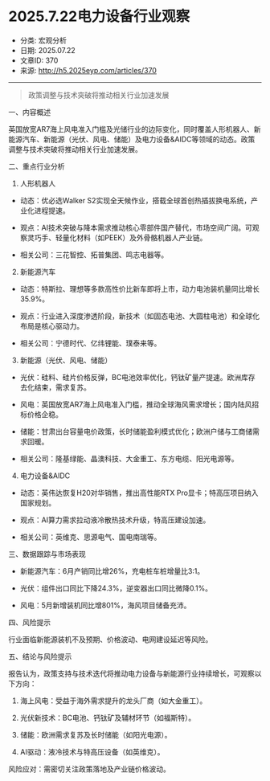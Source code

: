 # 2025.7.22电力设备行业观察

- 分类: 宏观分析
- 日期: 2025.07.22
- 文章ID: 370
- 来源: http://h5.2025eyp.com/articles/370

---

> 政策调整与技术突破将推动相关行业加速发展

一、内容概述

英国放宽AR7海上风电准入门槛及光储行业的边际变化，同时覆盖人形机器人、新能源汽车、新能源（光伏、风电、储能）及电力设备&AIDC等领域的动态。政策调整与技术突破将推动相关行业加速发展。

二、重点行业分析

1. 人形机器人

- 动态：优必选Walker S2实现全天候作业，搭载全球首创热插拔换电系统，产业化进程提速。

- 观点：AI技术突破与降本需求推动核心零部件国产替代，市场空间广阔。可观察灵巧手、轻量化材料（如PEEK）及外骨骼机器人产业链。

- 相关公司：三花智控、拓普集团、鸣志电器等。

2. 新能源汽车

- 动态：特斯拉、理想等多款高性价比新车即将上市，动力电池装机量同比增长35.9%。

- 观点：行业进入深度渗透阶段，新技术（如固态电池、大圆柱电池）和全球化布局是核心驱动力。

- 相关公司：宁德时代、亿纬锂能、璞泰来等。

3. 新能源（光伏、风电、储能）

- 光伏：硅料、硅片价格反弹，BC电池效率优化，钙钛矿量产提速。欧洲库存去化结束，需求复苏。

- 风电：英国放宽AR7海上风电准入门槛，推动全球海风需求增长；国内陆风招标价格企稳。

- 储能：甘肃出台容量电价政策，长时储能盈利模式优化；欧洲户储与工商储需求回暖。

- 相关公司：隆基绿能、晶澳科技、大金重工、东方电缆、阳光电源等。

4. 电力设备&AIDC

- 动态：英伟达恢复H20对华销售，推出高性能RTX Pro显卡；特高压项目纳入国家规划。

- 观点：AI算力需求拉动液冷散热技术升级，特高压建设加速。

- 相关公司：英维克、思源电气、国电南瑞等。

三、数据跟踪与市场表现

- 新能源汽车：6月产销同比增26%，充电桩车桩增量比3:1。

- 光伏：组件出口同比下降24.3%，逆变器出口同比微降0.1%。

- 风电：5月新增装机同比增801%，海风项目储备充沛。

四、风险提示

行业面临新能源装机不及预期、价格波动、电网建设延迟等风险。

五、结论与风险提示

报告认为，政策支持与技术迭代将推动电力设备与新能源行业持续增长，可观察以下方向：

1. 海上风电：受益于海外需求提升的龙头厂商（如大金重工）。

2. 光伏新技术：BC电池、钙钛矿及辅材环节（如福斯特）。

3. 储能：欧洲需求复苏及长时储能（如阳光电源）。

4. AI驱动：液冷技术与特高压设备（如英维克）。

风险应对：需密切关注政策落地及产业链价格波动。
